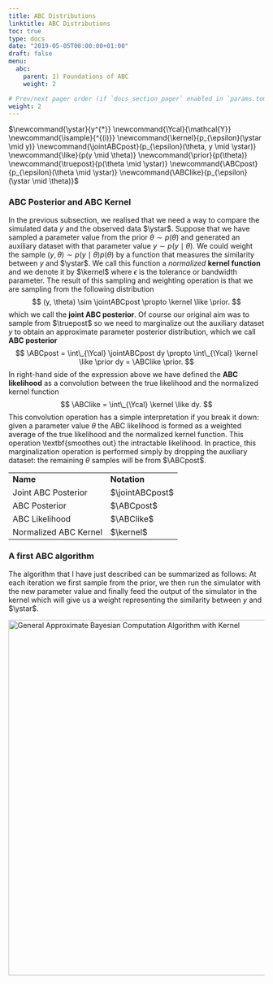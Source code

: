 ```yaml
---
title: ABC Distributions
linktitle: ABC Distributions
toc: true
type: docs
date: "2019-05-05T00:00:00+01:00"
draft: false
menu:
  abc:
    parent: 1) Foundations of ABC
    weight: 2

# Prev/next pager order (if `docs_section_pager` enabled in `params.toml`)
weight: 2
---
```

$\newcommand{\ystar}{y^{\*}}
\newcommand{\Ycal}{\mathcal{Y}}
\newcommand{\isample}{^{(i)}}
\newcommand{\kernel}{p\_{\epsilon}(\ystar \mid y)}
\newcommand{\jointABCpost}{p_\{\epsilon}(\theta, y \mid \ystar)}
\newcommand{\like}{p(y \mid \theta)}
\newcommand{\prior}{p(\theta)}
\newcommand{\truepost}{p(\theta \mid \ystar)}
\newcommand{\ABCpost}{p\_{\epsilon}(\theta \mid \ystar)}
\newcommand{\ABClike}{p\_{\epsilon}(\ystar \mid \theta)}$

### ABC Posterior and ABC Kernel

In the previous subsection, we realised that we need a way to compare the simulated data $y$ and the observed data $\ystar$. Suppose that we have sampled a parameter value from the prior $\theta \sim p(\theta)$ and generated an auxiliary dataset with that parameter value $y \sim p(y \mid \theta)$. We could weight the sample $(y, \theta)\sim p(y \mid \theta) p(\theta)$ by a function that measures the similarity between $y$ and $\ystar$. We call this function a *normalized* **kernel function** and we denote it by $\kernel$ where $\epsilon$ is the tolerance or bandwidth parameter. The result of this sampling and weighting operation is that we are sampling from the following distribution
$$
(y, \theta) \sim \jointABCpost \propto \kernel \like \prior.
$$
which we call the **joint ABC posterior**. Of course our original aim was to sample from $\truepost$ so we need to marginalize out the auxiliary dataset $y$ to obtain an approximate parameter posterior distribution, which we call **ABC posterior**
$$
\ABCpost = \int\_{\Ycal} \jointABCpost dy \propto \int\_{\Ycal} \kernel \like \prior dy = \ABClike \prior.
$$
In right-hand side of the expression above we have defined the **ABC likelihood** as a convolution between the true likelihood and the normalized kernel function
$$
\ABClike = \int\_{\Ycal} \kernel \like dy.
$$
This convolution operation has a simple interpretation if you break it down: given a parameter value $\theta$ the ABC likelihood is formed as a weighted average of the true likelihood and the normalized kernel function. This operation \textbf{smoothes out} the intractable likelihood. In practice, this marginalization operation is performed simply by dropping the auxiliary dataset: the remaining $\theta$ samples will be from $\ABCpost$.


<table>
    <tr>
        <td><b>Name</b></td>
        <td><b>Notation</b></td>
    </tr>
    <tr>
        <td>Joint ABC Posterior</td>
        <td>$\jointABCpost$</td>
    </tr>
    <tr>
        <td>ABC Posterior</td>
        <td>$\ABCpost$</td>
    </tr>
    <tr>
        <td>ABC Likelihood</td>
        <td>$\ABClike$</td>
    </tr>
    <tr>
        <td>Normalized ABC Kernel</td>
        <td>$\kernel$</td>
    </tr>
</table>

### A first ABC algorithm
The algorithm that I have just described can be summarized as follows: At each iteration we first sample from the prior, we then run the simulator with the new parameter value and finally feed the output of the simulator in the kernel which will give us a weight representing the similarity between $y$ and $\ystar$.

<img src="/generalabc.png" alt="General Approximate Bayesian Computation Algorithm with Kernel" width="700"/>




